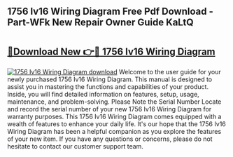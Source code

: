 ## 1756 Iv16 Wiring Diagram Free Pdf Download - Part-WFk New Repair Owner Guide KaLtQ

# <h2><a href="http://dfursv.blite.top/?on=1756+Iv16+Wiring+Diagram">🔗Download New 👉🔴 1756 Iv16 Wiring Diagram</a></h2>

[![1756 Iv16 Wiring Diagram download](https://i.imgur.com/lujVjoI.png)](http://dfursv.blite.top/?on=1756+Iv16+Wiring+Diagram)
Welcome to the user guide for your newly purchased 1756 Iv16 Wiring Diagram. This manual is designed to assist you in mastering the functions and capabilities of your product. Inside, you will find detailed information on features, setup, usage, maintenance, and problem-solving. Please Note the Serial Number Locate and record the serial number of your new 1756 Iv16 Wiring Diagram for warranty purposes. This 1756 Iv16 Wiring Diagram comes equipped with a wealth of features to enhance your daily life. It's our hope that the 1756 Iv16 Wiring Diagram has been a helpful companion as you explore the features of your new item. If you have any questions or concerns, please do not hesitate to contact our customer support team.
